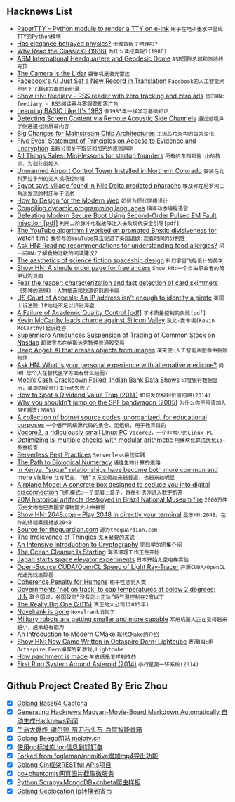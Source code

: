 ## Hacknews List


- [PaperTTY – Python module to render a TTY on e-ink](https://github.com/joukos/PaperTTY)  `用于在电子墨水中呈现TTY的Python模块`
- [Has elegance betrayed physics?](https://physicstoday.scitation.org/doi/10.1063/PT.3.4022)  `优雅背叛了物理吗?`
- [Why Read the Classics? (1986)](https://www.nybooks.com/articles/1986/10/09/why-read-the-classics/)  `为什么读经典呢?(1986)`
- [ASM International Headquarters and Geodesic Dome](https://rs.locationshub.com/location_detail.aspx?id=053-10059511)  `ASM国际总部和测地线穹顶`
- [The Camera Is the Lidar](https://medium.com/@angus.pacala/the-camera-is-in-the-lidar-6fcf77e7dfa6)  `摄像机是激光雷达`
- [Facebook&#39;s AI Just Set a New Record in Translation](https://www.forbes.com/sites/williamfalcon/2018/09/01/facebook-ai-just-set-a-new-record-in-translation-and-why-it-matters/)  `Facebook的人工智能刚刚创下了翻译方面的新纪录`
- [Show HN: feediary – RSS reader with zero tracking and zero ads](https://feediary.com/)  `显示HN: feediary - RSS阅读器与零跟踪和零广告`
- [Learning BASIC Like It&#39;s 1983](https://twobithistory.org/2018/09/02/learning-basic.html)  `像1983年一样学习基础知识`
- [Detecting Screen Content via Remote Acoustic Side Channels](https://www.cs.tau.ac.il/~tromer/synesthesia/)  `通过远程声学侧通道检测屏幕内容`
- [Big Changes for Mainstream Chip Architectures](https://semiengineering.com/big-changes-for-mainstream-chip-architectures/)  `主流芯片架构的巨大变化`
- [Five Eyes&#39; Statement of Principles on Access to Evidence and Encryption](https://www.homeaffairs.gov.au/about/national-security/five-country-ministerial-2018/access-evidence-encryption)  `五眼公司关于取证和加密的原则声明`
- [All Things Sales: Mini-lessons for startup founders](https://a16z.com/2018/09/02/sales-startups-technical-founders/)  `所有的东西销售:小的教训，为创业创始人`
- [Unmanned Airport Control Tower Installed in Northern Colorado](https://denver.cbslocal.com/2018/08/31/unmanned-airport-control-tower-colorado/)  `安装在北科罗拉多州的无人机场控制塔`
- [Egypt says village found in Nile Delta predated pharaohs](https://phys.org/news/2018-09-egypt-village-nile-delta-predated.html)  `埃及称在尼罗河三角洲发现的村庄早于法老`
- [How to Design for the Modern Web](https://medium.com/commitlog/how-to-design-for-the-modern-web-52eaa926bae2)  `如何为现代网络设计`
- [Compiling dynamic programming languages](http://notes.eatonphil.com/compiling-dynamic-programming-languages.html)  `编译动态编程语言`
- [Defeating Modern Secure Boot Using Second-Order Pulsed EM Fault Injection [pdf]](https://www.usenix.org/system/files/conference/woot17/woot17-paper-cui.pdf)  `利用二阶脉冲电磁故障注入击败现代安全引导[pdf]`
- [The YouTube algorithm I worked on promoted Brexit: divisiveness for watch time](https://twitter.com/gchaslot/status/1036323806242066432)  `我参与的YouTube算法促进了英国退欧:观看时间的分割性`
- [Ask HN: Reading recommendations for understanding food allergies?](item?id=17894995)  `问一问HN:了解食物过敏的阅读建议?`
- [The aesthetics of science fiction spaceship design](https://uwspace.uwaterloo.ca/handle/10012/4935)  `科幻宇宙飞船设计的美学`
- [Show HN: A simple order page for freelancers](https://workorder.io)  `Show HN:一个自由职业者的简单订购页面`
- [Fear the reaper: characterization and fast detection of card skimmers](https://blog.acolyer.org/2018/09/03/fear-the-reaper-characterization-and-fast-detection-of-card-skimmers/)  `《死神的恐惧》:人物塑造和快速识别刷卡器`
- [US Court of Appeals: An IP address isn&#39;t enough to identify a pirate](https://www.techspot.com/news/76190-us-court-appeals-ip-address-isnt-enough-identify.html)  `美国上诉法院:IP地址不足以识别海盗`
- [A Failure of Academic Quality Control [pdf]](http://journalofpositivesexuality.org/wp-content/uploads/2018/08/Failure-of-Academic-Quality-Control-Technology-of-Orgasm-Lieberman-Schatzberg.pdf)  `学术质量控制的失败[pdf]`
- [Kevin McCarthy leads charge against Silicon Valley](http://thehill.com/homenews/house/404642-mccarthy-leads-gop-charge-against-silicon-valley)  `凯文·麦卡锡(Kevin McCarthy)起诉硅谷`
- [Supermicro Announces Suspension of Trading of Common Stock on Nasdaq](http://ir.supermicro.com/news-releases/news-release-details/supermicror-announces-suspension-trading-common-stock-nasdaq-and)  `超微宣布在纳斯达克暂停普通股交易`
- [Deep Angel: AI that erases objects from images](http://deepangel.media.mit.edu/)  `深天使:人工智能从图像中删除物体`
- [Ask HN: What is your personal experience with alternative medicine?](item?id=17899799)  `问HN:您个人在替代医学方面有什么经验?`
- [Modi’s Cash Crackdown Failed, Indian Bank Data Shows](https://www.nytimes.com/2018/08/30/world/asia/modi-india-rupee-cash.html)  `印度银行数据显示，莫迪的现金打击行动失败了`
- [How to Spot a Dividend Value Trap (2014)](http://www.dividend.com/dividend-education/how-to-spot-a-dividend-value-trap/)  `如何发现股利价值陷阱(2014)`
- [Why you shouldn&#39;t jump on the SPF bandwagon (2005)](http://david.woodhou.se/why-not-spf.html)  `为什么你不应该加入SPF潮流(2005)`
- [A collection of botnet source codes, unorganized, for educational purposes](https://github.com/maestron/botnets)  `一个僵尸网络源代码的集合，无组织，用于教育目的`
- [Vocore2, a ridiculously small Linux PC](http://vocore.io/)  `Vocore2，一个非常小的Linux PC`
- [Optimizing is-multiple checks with modular arithmetic](http://duriansoftware.com/joe/Optimizing-is-multiple-checks-with-modular-arithmetic.html)  `用模块化算法优化is-多重检查`
- [Serverless Best Practices](https://medium.com/@PaulDJohnston/serverless-best-practices-b3c97d551535)  `Serverless最佳实践`
- [The Path to Biological Numeracy](http://book.bionumbers.org/)  `通往生物计算的道路`
- [In Kenya, &#34;sugar&#34; relationships have become both more common and more visible](https://www.bbc.co.uk/news/resources/idt-sh/sex_and_the_sugar_daddy)  `在肯尼亚，“糖”关系变得越来越普遍，也越来越明显`
- [Airplane Mode: A concrete box designed to seduce you into digital disconnection](https://www.sfchronicle.com/style/article/Airplane-Mode-A-box-designed-to-seduce-you-into-13197145.php)  `飞机模式:一个混凝土盒子，旨在引诱你进入数字断开`
- [20M historical artifacts destroyed in Brazil National Museum fire](https://www.cnet.com/news/20-million-historical-artifacts-destroyed-in-brazil-national-museum-fire)  `2000万件历史文物在巴西国家博物馆大火中被毁`
- [Show HN: 2048.cpp – Play 2048 in directly your terminal](https://github.com/plibither8/2048.cpp)  `显示HN:2048。在你的终端直接播放2048`
- [Source for theguardian.com](https://github.com/guardian/frontend)  `源为theguardian.com`
- [The Irrelevance of Thingies](https://www.strongtowns.org/journal/2018/8/28/iot-the-irrelevance-of-thingies)  `无关紧要的来说`
- [An Intensive Introduction to Cryptography](https://www.intensecrypto.org/public/)  `密码学的密集介绍`
- [The Ocean Cleanup Is Starting](https://www.forbes.com/sites/jeffkart/2018/08/28/the-ocean-cleanup-is-starting-aims-to-cut-garbage-patch-by-90-by-2040/#69796ad0253e)  `海洋清理工作正在开始`
- [Japan starts space elevator experiments](https://www.electronicsweekly.com/news/business/japan-starts-space-elevator-experiments-2018-08/)  `日本开始太空电梯实验`
- [Open-Source CUDA/OpenCL Speed of Light Ray-Tracer](https://github.com/favreau/Sol-R)  `开源CUDA/OpenCL光速光线追踪器`
- [Coherence Penalty for Humans](http://www.michaelnygard.com/blog/2018/01/coherence-penalty-for-humans/)  `相干性惩罚人类`
- [Governments &#39;not on track&#39; to cap temperatures at below 2 degrees: U.N](https://www.reuters.com/article/us-thailand-climatechange/governments-not-on-track-to-cap-temperatures-at-below-2-degrees-u-n-idUSKCN1LI03S)  `联合国说，各国政府“没有走上正轨”将气温控制在2度以下`
- [The Really Big One (2015)](http://www.newyorker.com/magazine/2015/07/20/the-really-big-one)  `真正的大公司(2015年)`
- [Novelrank is gone](https://www.kboards.com/index.php/topic,266705.0.html)  `Novelrank消失了`
- [Military robots are getting smaller and more capable](https://www.economist.com/science-and-technology/2017/12/14/military-robots-are-getting-smaller-and-more-capable)  `军用机器人正在变得越来越小，越来越有能力`
- [An Introduction to Modern CMake](https://cliutils.gitlab.io/modern-cmake/)  `现代CMake的介绍`
- [Show HN: New Game Written in Octaspire Dern; Lightcube](https://octaspire.io)  `表演HN:用Octaspire Dern编写的新游戏;Lightcube`
- [How parchment is made](https://www.lrb.co.uk/v40/n16/mary-wellesley/short-cuts)  `羊皮纸是怎样制成的`
- [First Ring System Around Asteroid (2014)](https://www.eso.org/public/news/eso1410/)  `小行星第一环系统(2014)`

## Github Project Created By Eric Zhou

- [x] [Golang Base64 Captcha](https://github.com/mojocn/base64Captcha)
- [x] [Generating Hacknews Maoyan-Movie-Board Markdown Automatically 自动生成Hacknews新闻](https://github.com/dejavuzhou/md-genie)
- [x] [生活大爆炸-谢尔顿-剪刀石头布-百度智能音箱](https://github.com/mojocn/dueros-bang-game)
- [x] [Golang Beego网站 mojotv.cn](https://github.com/mojocn/www.mojotv.cn)
- [x] [使用go标准库,log信息到钉钉群](https://github.com/mojocn/dooger)
- [x] [Forked from fogleman/primitive增加mp4导出功能](https://github.com/mojocn/primitive)
- [x] [Golang Gin框架RESTful APIs项目](https://github.com/JJJJJJJerk/ezier-golang-web-api-framework)
- [x] [go+phantomjs网页图片截取微服务](https://github.com/mojocn/screen_shot)
- [x] [Python Scrapy+MongoDB+cnbeta爬虫样板](https://github.com/mojocn/scrapy_mongodb_boilerplate_cnbeta)
- [x] [Golang Geolocation Ip转换到省市](https://github.com/mojocn/ip2location)